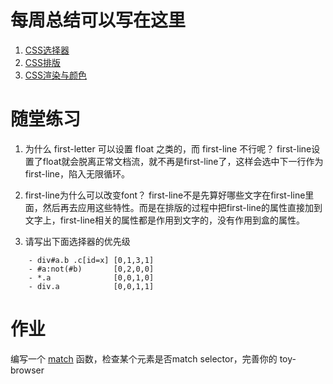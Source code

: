 # 每周总结可以写在这里
1. [CSS选择器](https://www.yuque.com/yangxiaomie/zu16ge/bsz08o)
2. [CSS排版](https://www.yuque.com/yangxiaomie/zu16ge/om5094)
3. [CSS渲染与颜色](https://www.yuque.com/yangxiaomie/zu16ge/mb4ggf)
# 随堂练习
1. 为什么 first-letter 可以设置 float 之类的，而 first-line 不行呢？
   first-line设置了float就会脱离正常文档流，就不再是first-line了，这样会选中下一行作为first-line，陷入无限循环。
2. first-line为什么可以改变font？
   first-line不是先算好哪些文字在first-line里面，然后再去应用这些特性。而是在排版的过程中把first-line的属性直接加到文字上，first-line相关的属性都是作用到文字的，没有作用到盒的属性。
   
3. 请写出下面选择器的优先级
```
    - div#a.b .c[id=x] [0,1,3,1]
    - #a:not(#b)       [0,2,0,0]
    - *.a              [0,0,1,0]
    - div.a            [0,0,1,1]
```

# 作业
编写一个 [match](https://github.com/wanni-yang/Frontend-01-Template/blob/master/week08/match.js) 函数，检查某个元素是否match selector，完善你的 toy-browser